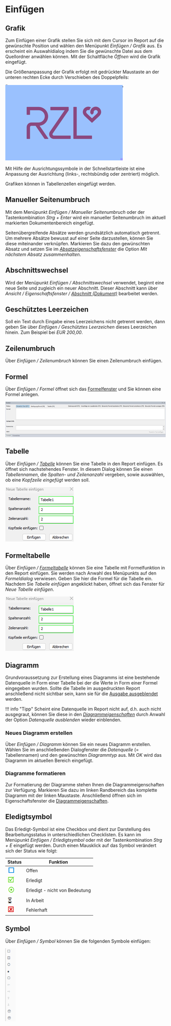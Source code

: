 # Einfügen

## Grafik

Zum Einfügen einer Grafik stellen Sie sich mit dem Cursor im Report auf die gewünschte Position und wählen den Menüpunkt *Einfügen / Grafik* aus. Es erscheint ein Auswahldialog indem Sie die gewünschte Datei aus dem Quellordner anwählen können. Mit der Schaltfläche *Öffnen* wird die Grafik eingefügt.

Die Größenanpassung der Grafik erfolgt mit gedrückter Maustaste an der unteren rechten Ecke durch Verschieben des Doppelpfeils:

![Image](img/image83.png)

Mit Hilfe der Ausrichtungssymbole in der Schnellstartleiste ist eine Anpassung der Ausrichtung (links-, rechtsbündig oder zentriert) möglich.

Grafiken können in Tabellenzellen eingefügt werden.

## Manueller Seitenumbruch

Mit dem Menüpunkt *Einfügen / Manueller Seitenumbruch* oder der Tastenkombination *Strg + Enter* wird ein manueller Seitenumbruch im aktuell markierten Dokumentenbereich eingefügt.

Seitenübergreifende Absätze werden grundsätzlich automatisch getrennt. Um mehrere Absätze bewusst auf einer Seite darzustellen, können Sie diese miteinander verknüpfen. Markieren Sie dazu den gewünschten Absatz und setzen Sie im [*Absatzeigenschaftsfenster*](../Reporting/Eigenschaftsfenster/Absatz.md) die Option *Mit nächstem Absatz zusammenhalten*.

## Abschnittswechsel

Wird der Menüpunkt *Einfügen / Abschnittswechsel* verwendet, beginnt eine neue Seite und zugleich ein neuer Abschnitt. Dieser Abschnitt kann über *Ansicht / Eigenschaftsfenster / [Abschnitt (Dokument)](../Reporting/Eigenschaftsfenster/Abschnitt_Dokument.md)* bearbeitet werden.

## Geschütztes Leerzeichen

Soll ein Text durch Eingabe eines Leerzeichens nicht getrennt werden, dann geben Sie über *Einfügen / Geschütztes Leerzeichen* dieses Leerzeichen hinein. Zum Beispiel bei *EUR 200,00*.

## Zeilenumbruch

Über *Einfügen / Zeilenumbruch* können Sie einen Zeilenumbruch einfügen.

## Formel

Über *Einfügen / Formel* öffnet sich das [Formelfenster](../Reporting/Formeln/Einfuegen_und_Bearbeiten_von_Formeln.md) und Sie können eine Formel anlegen.

![Image](img/image84.png)

## Tabelle

Über *Einfügen / [Tabelle](../Reporting/Tabelle.md)* können Sie eine Tabelle in den Report einfügen. Es öffnet sich nachstehendes Fenster. In diesem Dialog können Sie einen *Tabellennamen*, die *Spalten- und Zeilenanzahl* vergeben, sowie auswählen, ob eine *Kopfzeile eingefügt* werden soll.

![Image](img/image85.png)

## Formeltabelle

Über *Einfügen / [Formeltabelle](../Reporting/Formeln/Einfuegen_und_Bearbeiten_von_Formeln.md)* können Sie eine Tabelle mit Formelfunktion in den Report einfügen. Sie werden nach Anwahl des Menüpunkts auf den *Formeldialog* verwiesen. Geben Sie hier die Formel für die Tabelle ein. Nachdem Sie *Tabelle einfügen* angeklickt haben, öffnet sich das Fenster für *Neue Tabelle einfügen*.

![Image](img/image85.png)

## Diagramm

Grundvoraussetzung zur Erstellung eines Diagramms ist eine bestehende Datenquelle in Form einer Tabelle bei der die Werte in Form einer Formel eingegeben wurden. Sollte die Tabelle im ausgedruckten Report anschließend nicht sichtbar sein, kann sie für die [Ausgabe ausgeblendet](../Reporting/Report_bearbeiten/Text_und_Absatzbearbeitung.md) werden.

!!! info "Tipp"
    Scheint eine Datenquelle im Report nicht auf, d.h. auch nicht ausgegraut, können Sie diese in den [*Diagrammeigenschaften*](../Reporting/Eigenschaftsfenster/Diagramm.md) durch Anwahl der Option *Datenquelle ausblenden* wieder einblenden.

### Neues Diagramm erstellen

Über *Einfügen / Diagramm* können Sie ein neues Diagramm erstellen. Wählen Sie im anschließenden Dialogfenster die *Datenquelle* (= Tabellennamen) und den gewünschten *Diagrammtyp* aus. Mit *OK* wird das Diagramm im aktuellen Bereich eingefügt.

### Diagramme formatieren

Zur Formatierung der Diagramme stehen Ihnen die Diagrammeigenschaften zur Verfügung. Markieren Sie dazu im linken Randbereich das komplette Diagramm mit der linken Maustaste. Anschließend öffnen sich im Eigenschaftsfenster die [Diagrammeigenschaften](../Reporting/Eigenschaftsfenster/Diagramm.md).

## Eledigtsymbol

Das Erledigt-Symbol ist eine Checkbox und dient zur Darstellung des Bearbeitungsstatus in unterschiedlichen Checklisten. Es kann im Menüpunkt *Einfügen / Erledigtsymbol* oder mit der Tastenkombination *Strg + E* eingefügt werden. Durch einen Mausklick auf das Symbol verändert sich der Status wie folgt:

| Status                    | Funktion                       |
| ------------------------- | ------------------------------ |
| ![Image](img/image86.png) | Offen                          |
| ![Image](img/image87.png) | Erledigt                       |
| ![Image](img/image88.png) | Erledigt - nicht von Bedeutung |
| ![Image](img/image89.png) | In Arbeit                      |
| ![Image](img/image90.png) | Fehlerhaft                     |

## Symbol

Über *Einfügen / Symbol* können Sie die folgenden Symbole einfügen:

![Image](img/image91.png)
